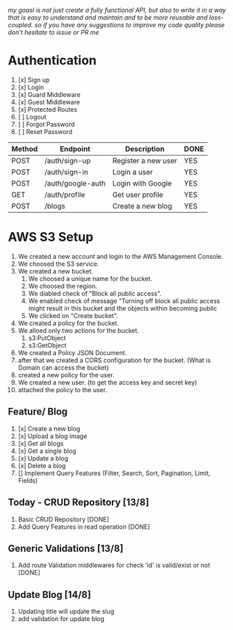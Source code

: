 _my goasl is not just create a fully functional API, but also to write it in a way that is easy to understand and maintain and to be more reusable and loss-coupled. so if you have any suggestions to improve my code quality please don't hesitate to issue or PR me_

# Authentication

1. [x] Sign up
2. [x] Login
3. [x] Guard Middleware
4. [x] Guest Middleware
5. [x] Protected Routes
6. [ ] Logout
7. [ ] Forgot Password
8. [ ] Reset Password

| Method | Endpoint          | Description         | DONE |
| ------ | ----------------- | ------------------- | ---- |
| POST   | /auth/sign-up     | Register a new user | YES  |
| POST   | /auth/sign-in     | Login a user        | YES  |
| POST   | /auth/google-auth | Login with Google   | YES  |
| GET    | /auth/profile     | Get user profile    | YES  |
| POST   | /blogs            | Create a new blog   | YES  |

# AWS S3 Setup

1. We created a new account and login to the AWS Management Console.
2. We choosed the S3 service.
3. We created a new bucket.
   1. We choosed a unique name for the bucket.
   2. We choosed the region.
   3. We diabled check of "Block all public access".
   4. We enabled check of message "Turning off block all public access might result in this bucket and the objects within becoming public
   5. We clicked on "Create bucket".
4. We created a policy for the bucket.
5. We alloed only two actions for the bucket.
   1. s3:PutObject
   2. s3:GetObject
6. We created a Policy JSON Document.
7. after that we created a CORS configuration for the bucket. (What is Domain can access the bucket)
8. created a new policy for the user.
9. We created a new user. (to get the access key and secret key)
10. attached the policy to the user.

## Feature/ Blog

1. [x] Create a new blog
2. [x] Upload a blog image
3. [x] Get all blogs
4. [x] Get a single blog
5. [x] Update a blog
6. [x] Delete a blog
7. [] Implement Query Features (Filter, Search, Sort, Pagination, Limit, Fields)

## Today - CRUD Repository [13/8]

1. Basic CRUD Repository [DONE]
2. Add Query Features in read operation [DONE]

## Generic Validations [13/8]

1. Add route Validation middlewares for check 'id' is valid/exist or not [DONE]

## Update Blog [14/8]

1. Updating title will update the slug
2. add validation for update blog
